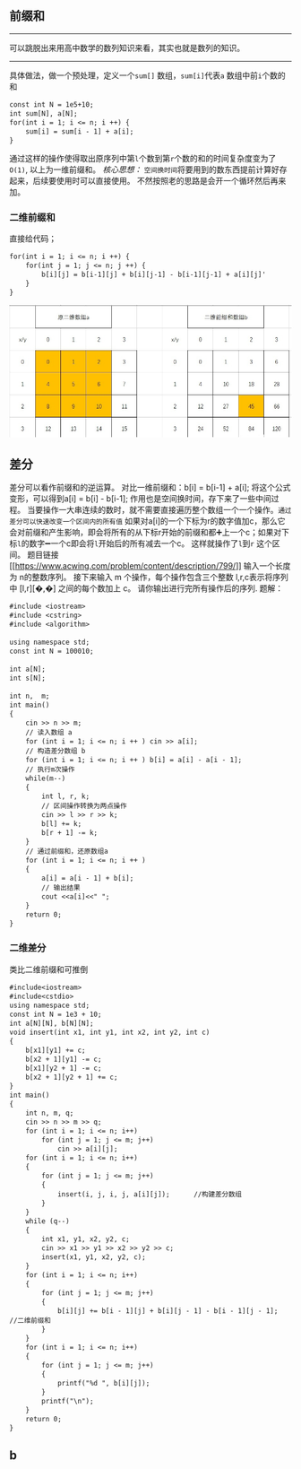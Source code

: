 ## 前缀和
***
可以跳脱出来用高中数学的数列知识来看，其实也就是数列的知识。
***
具体做法，做一个预处理，定义一个`sum[]` 数组，`sum[i]`代表`a` 数组中前`i`个数的和
```
const int N = 1e5+10;
int sum[N], a[N];
for(int i = 1; i <= n; i ++) {
	sum[i] = sum[i - 1] + a[i];
}
```

通过这样的操作使得取出原序列中第`l`个数到第`r`个数的和的时间复杂度变为了`O(1)`, 以上为一维前缀和。
*核心思想：*   `空间换时间`将要用到的数东西提前计算好存起来，后续要使用时可以直接使用。
不然按照老的思路是会开一个循环然后再来加。 
### 二维前缀和

直接给代码；
```
for(int i = 1; i <= n; i ++) {
	for(int j = 1; j <= n; j ++) {
		b[i][j] = b[i-1][j] + b[i][j-1] - b[i-1][j-1] + a[i][j]'
	}
}
```

![image.png](https://raw.githubusercontent.com/KrealHtz/NoteImage/master/data/202404012338218.png)

## 差分
差分可以看作前缀和的逆运算。
对比一维前缀和：b[i] = b[i-1] + a[i];  将这个公式变形，可以得到a[i] = b[i] - b[i-1];
作用也是空间换时间，存下来了一些中间过程。
当要操作一大串连续的数时，就不需要直接遍历整个数组一个一个操作。`通过差分可以快速改变一个区间内的所有值`
如果对a[i]的一个下标为r的数字值加c，那么它会对前缀和产生影响，即会将所有的从下标r开始的前缀和都➕上一个c；如果对下标`l`的数字➖一个c即会将`l`开始后的所有减去一个c。
这样就操作了`l`到`r` 这个区间。
题目链接 [[https://www.acwing.com/problem/content/description/799/]]
输入一个长度为 n的整数序列。
接下来输入 m 个操作，每个操作包含三个整数 l,r,c表示将序列中 [l,r][�,�] 之间的每个数加上 c。
请你输出进行完所有操作后的序列.
题解：
```
#include <iostream>
#include <cstring>
#include <algorithm>

using namespace std;
const int N = 100010;

int a[N];
int s[N];

int n,  m;
int main()
{
    cin >> n >> m;
    // 读入数组 a
    for (int i = 1; i <= n; i ++ ) cin >> a[i];
    // 构造差分数组 b
    for (int i = 1; i <= n; i ++ ) b[i] = a[i] - a[i - 1];
    // 执行m次操作
    while(m--)
    {
        int l, r, k;
        // 区间操作转换为两点操作
        cin >> l >> r >> k;
        b[l] += k;
        b[r + 1] -= k;
    }
    // 通过前缀和，还原数组a
    for (int i = 1; i <= n; i ++ )
    {
        a[i] = a[i - 1] + b[i];
        // 输出结果
        cout <<a[i]<<" ";
    }
    return 0;
}
```

### 二维差分
类比二维前缀和可推倒
```
#include<iostream>
#include<cstdio>
using namespace std;
const int N = 1e3 + 10;
int a[N][N], b[N][N];
void insert(int x1, int y1, int x2, int y2, int c)
{
    b[x1][y1] += c;
    b[x2 + 1][y1] -= c;
    b[x1][y2 + 1] -= c;
    b[x2 + 1][y2 + 1] += c;
}
int main()
{
    int n, m, q;
    cin >> n >> m >> q;
    for (int i = 1; i <= n; i++)
        for (int j = 1; j <= m; j++)
            cin >> a[i][j];
    for (int i = 1; i <= n; i++)
    {
        for (int j = 1; j <= m; j++)
        {
            insert(i, j, i, j, a[i][j]);      //构建差分数组
        }
    }
    while (q--)
    {
        int x1, y1, x2, y2, c;
        cin >> x1 >> y1 >> x2 >> y2 >> c;
        insert(x1, y1, x2, y2, c);
    }
    for (int i = 1; i <= n; i++)
    {
        for (int j = 1; j <= m; j++)
        {
            b[i][j] += b[i - 1][j] + b[i][j - 1] - b[i - 1][j - 1];  //二维前缀和
        }
    }
    for (int i = 1; i <= n; i++)
    {
        for (int j = 1; j <= m; j++)
        {
            printf("%d ", b[i][j]);
        }
        printf("\n");
    }
    return 0;
}

```

## b